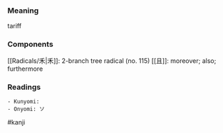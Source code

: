 ### Meaning

tariff

### Components

[[Radicals/禾|禾]]: 2-branch tree radical (no. 115) [[且]]: moreover; also; furthermore

### Readings

```
- Kunyomi: 
- Onyomi: ソ
```

#kanji
